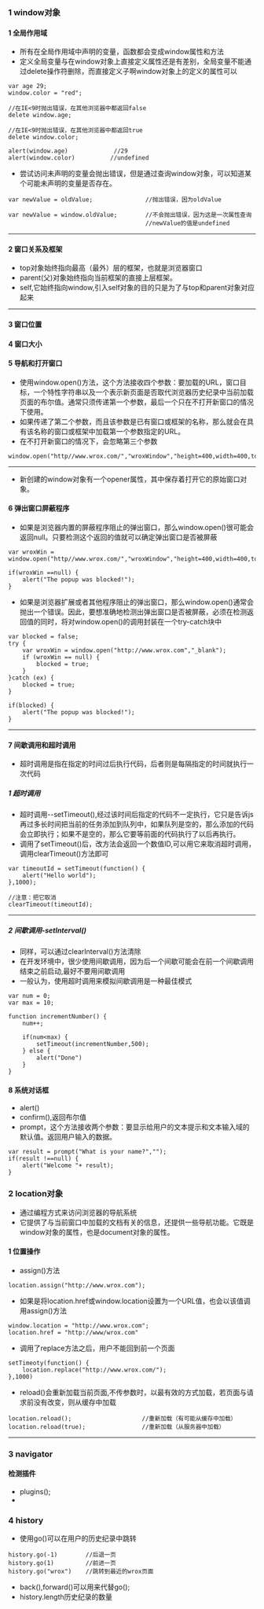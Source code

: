 ### 1 window对象
#### 1 全局作用域
- 所有在全局作用域中声明的变量，函数都会变成window属性和方法
- 定义全局变量与在window对象上直接定义属性还是有差别，全局变量不能通过delete操作符删除，而直接定义子啊window对象上的定义的属性可以
```
var age 29;
window.color = "red";

//在IE<9时抛出错误，在其他浏览器中都返回false
delete window.age;

//在IE<9时抛出错误，在其他浏览器中都返回true
delete window.color;

alert(window.age)             //29
alert(window.color)          //undefined
```
- 尝试访问未声明的变量会抛出错误，但是通过查询window对象，可以知道某个可能未声明的变量是否存在。
```
var newValue = oldValue;               //抛出错误，因为oldValue

var newValue = window.oldValue;        //不会抛出错误，因为这是一次属性查询
                                       //newValue的值是undefined
```
***
#### 2 窗口关系及框架
- top对象始终指向最高（最外）层的框架，也就是浏览器窗口
- parent(父)对象始终指向当前框架的直接上层框架。
- self,它始终指向window,引入self对象的目的只是为了与top和parent对象对应起来
***
#### 3 窗口位置
#### 4 窗口大小
#### 5 导航和打开窗口
- 使用window.open()方法，这个方法接收四个参数：要加载的URL，窗口目标，一个特性字符串以及一个表示新页面是否取代浏览器历史纪录中当前加载页面的布尔值。通常只须传递第一个参数，最后一个只在不打开新窗口的情况下使用。
- 如果传递了第二个参数，而且该参数是已有窗口或框架的名称，那么就会在具有该名称的窗口或框架中加载第一个参数指定的URL。
- 在不打开新窗口的情况下，会忽略第三个参数
```
window.open("http//www.wrox.com/","wroxWindow","height=400,width=400,top=10,left=10,resizable=yes")
```
***
- 新创建的window对象有一个opener属性，其中保存着打开它的原始窗口对象。
#### 6 弹出窗口屏蔽程序
- 如果是浏览器内置的屏蔽程序阻止的弹出窗口，那么window.open()很可能会返回null。只要检测这个返回的值就可以确定弹出窗口是否被屏蔽
```
var wroxWin = window.open("http//www.wrox.com/","wroxWindow","height=400,width=400,top=10,left=10,resizable=yes");

if(wroxWin ==null) {
    alert("The popup was blocked!");
}
```
- 如果是浏览器扩展或者其他程序阻止的弹出窗口，那么window.open()通常会抛出一个错误。因此，要想准确地检测出弹出窗口是否被屏蔽，必须在检测返回值的同时，将对window.open()的调用封装在一个try-catch块中
```
var blocked = false;
try {
    var wroxWin = window.open("http://www.wrox.com","_blank");
    if (wroxWin == null) {
        blocked = true;
    }
}catch (ex) {
    blocked = true;
}

if(blocked) {
    alert("The popup was blocked!");
}
```
***
#### 7 间歇调用和超时调用
- 超时调用是指在指定的时间过后执行代码，后者则是每隔指定的时间就执行一次代码
##### 1 超时调用
- 超时调用--setTimeout(),经过该时间后指定的代码不一定执行，它只是告诉js再过多长时间把当前的任务添加到队列中，如果队列是空的，那么添加的代码会立即执行；如果不是空的，那么它要等前面的代码执行了以后再执行。
- 调用了setTimeout()后，改方法会返回一个数值ID,可以用它来取消超时调用，调用clearTimeout()方法即可
```
var timeoutId = setTimeout(function() {
    alert("Hello world");
},1000);

//注意：把它取消
clearTimeout(timeoutId);
```
***
##### 2 间歇调用-setInterval()
- 同样，可以通过clearInterval()方法清除
- 在开发环境中，很少使用间歇调用，因为后一个间歇可能会在前一个间歇调用结束之前启动,最好不要用间歇调用
- 一般认为，使用超时调用来模拟间歇调用是一种最佳模式
```
var num = 0;
var max = 10;

function incrementNumber() {
    num++;
    
    if(num<max) {
        setTimeout(incrementNumber,500);
    } else {
        alert("Done")
    }
}
```
#### 8 系统对话框
- alert()
- confirm(),返回布尔值
- prompt，这个方法接收两个参数：要显示给用户的文本提示和文本输入域的默认值。返回用户输入的数据。
```
var result = prompt("What is your name?","");
if(result !==null) {
    alert("Welcome "+ result);
}
```
### 2 location对象
- 通过编程方式来访问浏览器的导航系统
- 它提供了与当前窗口中加载的文档有关的信息，还提供一些导航功能。它既是window对象的属性，也是document对象的属性。
#### 1 位置操作
- assign()方法
```
location.assign("http://www.wrox.com");
```
- 如果是将location.href或window.location设置为一个URL值，也会以该值调用assign()方法
```
window.location = "http://www.wrox.com";
location.href = "http://www/wrox.com"
```
- 调用了replace方法之后，用户不能回到前一个页面
```
setTimeoty(function() {
    location.replace("http://www.wrox.com/");
},1000)
```
- reload()会重新加载当前页面,不传参数时，以最有效的方式加载，若页面与请求前没有改变，则从缓存中加载
```
location.reload();                    //重新加载（有可能从缓存中加载）
location.reload(true);                //重新加载（从服务器中加载）
```
***
### 3 navigator
#### 检测插件
- plugins();
- 
### 4 history
- 使用go()可以在用户的历史纪录中跳转
```
history.go(-1)        //后退一页
history.go(1)         //前进一页
history.go("wrox")    //跳转到最近的wrox页面
```
- back(),forward()可以用来代替go();
- history.length历史纪录的数量
